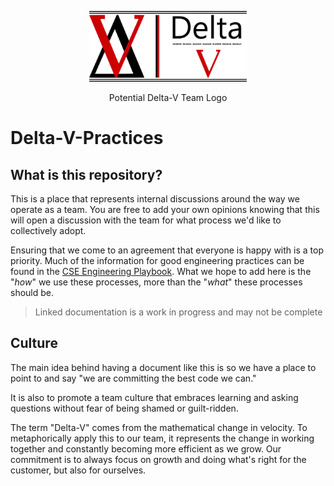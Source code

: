 <div align='center'>
  <p>
    <img src='/assets/images/DeltaVTeamLogo.png?raw=true' width="50%" height="50%" alt='Potential Delta-V Team Logo'>  
  </p>
  <span>Potential Delta-V Team Logo</span>
</div>

# Delta-V-Practices

## What is this repository?
This is a place that represents internal discussions around the way we operate as a team. You are free to add your own opinions knowing that this will open a discussion with the team for what process we'd like to collectively adopt. 

Ensuring that we come to an agreement that everyone is happy with is a top priority. Much of the information for good engineering practices can be found in the [CSE Engineering Playbook](https://github.com/microsoft/code-with-engineering-playbook). What we hope to add here is the "*how*" we use these processes, more than the "*what*" these processes should be.

> Linked documentation is a work in progress and may not be complete

## Culture

The main idea behind having a document like this is so we have a place to point to and say "we are committing the best code we can."

It is also to promote a team culture that embraces learning and asking questions without fear of being shamed or guilt-ridden. 

The term "Delta-V" comes from the mathematical change in velocity. To metaphorically apply this to our team, it represents the change in working together and constantly becoming more efficient as we grow. Our commitment is to always focus on growth and doing what's right for the customer, but also for ourselves.